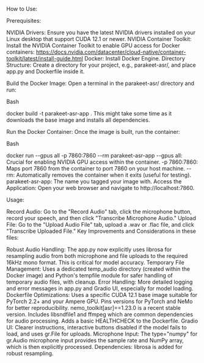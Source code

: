 How to Use:

Prerequisites:

NVIDIA Drivers: Ensure you have the latest NVIDIA drivers installed on your Linux desktop that support CUDA 12.1 or newer.
NVIDIA Container Toolkit: Install the NVIDIA Container Toolkit to enable GPU access for Docker containers: https://docs.nvidia.com/datacenter/cloud-native/container-toolkit/latest/install-guide.html
Docker: Install Docker Engine.
Directory Structure:
Create a directory for your project, e.g., parakeet-asr/, and place app.py and Dockerfile inside it.

Build the Docker Image:
Open a terminal in the parakeet-asr/ directory and run:

Bash

docker build -t parakeet-asr-app .
This might take some time as it downloads the base image and installs all dependencies.

Run the Docker Container:
Once the image is built, run the container:

Bash

docker run --gpus all -p 7860:7860 --rm parakeet-asr-app
--gpus all: Crucial for enabling NVIDIA GPU access within the container.
-p 7860:7860: Maps port 7860 from the container to port 7860 on your host machine.
--rm: Automatically removes the container when it exits (useful for testing).
parakeet-asr-app: The name you tagged your image with.
Access the Application:
Open your web browser and navigate to http://localhost:7860.

Usage:

Record Audio: Go to the "Record Audio" tab, click the microphone button, record your speech, and then click "Transcribe Microphone Audio."
Upload File: Go to the "Upload Audio File" tab, upload a .wav or .flac file, and click "Transcribe Uploaded File."
Key Improvements and Considerations in these files:

Robust Audio Handling: The app.py now explicitly uses librosa for resampling audio from both microphone and file uploads to the required 16kHz mono format. This is critical for model accuracy.
Temporary File Management: Uses a dedicated temp_audio directory (created within the Docker image) and Python's tempfile module for safer handling of temporary audio files, with cleanup.
Error Handling: More detailed logging and error messages in app.py and Gradio UI, especially for model loading.
Dockerfile Optimizations:
Uses a specific CUDA 12.1 base image suitable for PyTorch 2.2+ and your Ampere GPU.
Pins versions for PyTorch and NeMo for better reproducibility. nemo_toolkit[asr]==1.23.0 is a recent stable version.
Includes libsndfile1 and ffmpeg which are common dependencies for audio processing.
Adds a basic HEALTHCHECK to the Dockerfile.
Gradio UI: Clearer instructions, interactive buttons disabled if the model fails to load, and uses gr.File for uploads.
Microphone Input: The type="numpy" for gr.Audio microphone input provides the sample rate and NumPy array, which is then explicitly processed.
Dependencies: librosa is added for robust resampling.